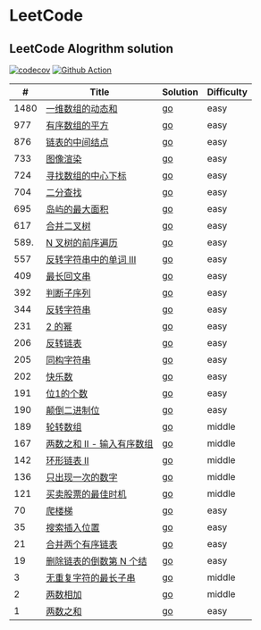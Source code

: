 # LeetCode
## LeetCode Alogrithm solution
[![codecov](https://codecov.io/gh/gofromzero/leetcode/branch/master/graph/badge.svg?token=3Z6VEuf8w2)](https://codecov.io/gh/gofromzero/leetcode)
[![Github Action](https://github.com/gofromzero/leetcode/actions/workflows/main.yml/badge.svg)](https://github.com/gofromzero/leetcode/actions/workflows/main.yml)

| #    | Title                                                                                      | Solution                                                                   | Difficulty |
|------|--------------------------------------------------------------------------------------------|----------------------------------------------------------------------------|------------|
| 1480 | [一维数组的动态和](https://leetcode.cn/problems/running-sum-of-1d-array/)                          | [go](./algorithms/go/runningSum/runningSum.go)                             | easy       |
| 977  | [有序数组的平方](https://leetcode.cn/problems/squares-of-a-sorted-array/)                         | [go](./algorithms/go/sortedsquares/sortedSquares.go)                       | easy       |
| 876  | [链表的中间结点](https://leetcode.cn/problems/middle-of-the-linked-list/)                         | [go](./algorithms/go/middlenode/middleNode.go)                             | easy       |
| 733  | [图像渲染](https://leetcode.cn/problems/flood-fill/)                                           | [go](./algorithms/go/floodfill/floodFill.go)                               | easy       |
| 724  | [寻找数组的中心下标](https://leetcode.cn/problems/find-pivot-index/)                                | [go](./algorithms/go/pivotIndex/pivotIndex.go)                             | easy       |
| 704  | [二分查找](https://leetcode.cn/problems/binary-search/)                                        | [go](./algorithms/go/binarysearch/binarySearch.go)                         | easy       |
| 695  | [岛屿的最大面积](https://leetcode.cn/problems/max-area-of-island/)                                | [go](./algorithms/go/maxareaofisland/maxAreaOfIsland.go)                   | easy       |
| 617  | [合并二叉树](https://leetcode.cn/problems/merge-two-binary-trees/)                              | [go](./algorithms/go/mergetrees/mergeTrees.go)                             | easy       |
| 589. | [N 叉树的前序遍历](https://leetcode.cn/problems/n-ary-tree-preorder-traversal/)                              | [go](./algorithms/go/preorder/preorder.go)                             | easy       |
| 557  | [反转字符串中的单词 III](https://leetcode.cn/problems/reverse-words-in-a-string-iii/)               | [go](./algorithms/go/reversewords/reverseWords.go)                         | easy       |
| 409  | [最长回文串](https://leetcode.cn/problems/longest-palindrome/)                                      | [go](./algorithms/go/longestPalindrome/longestPalindrome.go)                       | easy       |
| 392  | [判断子序列](https://leetcode.cn/problems/is-subsequence/)                                      | [go](./algorithms/go/isSubsequence/isSubsequence.go)                       | easy       |
| 344  | [反转字符串](https://leetcode.cn/problems/reverse-string/)                                      | [go](./algorithms/go/reversestring/reverseString.go)                       | easy       |
| 231  | [2 的幂](https://leetcode.cn/problems/power-of-two/)                                         | [go](./algorithms/go/ispoweroftwo/isPowerOfTwo.go)                         | easy       |
| 206  | [反转链表](https://leetcode.cn/problems/reverse-linked-list/)                                  | [go](./algorithms/go/reverselist/reverseList.go)                           | easy       |
| 205  | [同构字符串](https://leetcode.cn/problems/isomorphic-strings/)                                  | [go](./algorithms/go/isIsomorphic/isIsomorphic.go)                         | easy       |
| 202  | [快乐数](https://leetcode.cn/problems/happy-number/)                                          | [go](./algorithms/go/ishappy/isHappy.go)                                   | easy       |
| 191  | [位1的个数](https://leetcode.cn/problems/number-of-1-bits/)                                    | [go](./algorithms/go/hammingweight/hammingWeight.go)                       | easy       |
| 190  | [颠倒二进制位](https://leetcode.cn/problems/reverse-bits/)                                       | [go](./algorithms/go/reversebits/reverseBits.go)                           | easy       |
| 189  | [轮转数组](https://leetcode.cn/problems/rotate-array/)                                         | [go](./algorithms/go/rotate/rotate.go)                                     | middle     |
| 167  | [两数之和 II - 输入有序数组](https://leetcode.cn/problems/two-sum-ii-input-array-is-sorted/)         | [go](./algorithms/go/twosum2/twoSum.go)                                    | middle     |
| 142  | [环形链表 II](https://leetcode.cn/problems/linked-list-cycle-ii/)                                  | [go](./algorithms/go/detectCycle/detectCycle.go)                         | middle     |
| 136  | [只出现一次的数字](https://leetcode.cn/problems/single-number/)                                    | [go](./algorithms/go/singlenumber/singleNumber.go)                         | middle     |
| 121  | [买卖股票的最佳时机](https://leetcode.cn/problems/best-time-to-buy-and-sell-stock/)                 | [go](./algorithms/go/maxProfit/maxProfit.go)                               | middle     |
| 70   | [爬楼梯](https://leetcode.cn/problems/climbing-stairs/)                                       | [go](./algorithms/go/climbstairs/climbStairs.go)                           | easy       |
| 35   | [搜索插入位置](https://leetcode.cn/problems/search-insert-position/)                             | [go](./algorithms/go/searchinsert/searchInsert.go)                         | easy       |
| 21   | [合并两个有序链表](https://leetcode.cn/problems/merge-two-sorted-lists/)                           | [go](./algorithms/go/mergetwolists/mergeTwoLists.go)                       | easy       |
| 19   | [删除链表的倒数第 N 个结](https://leetcode.cn/problems/remove-nth-node-from-end-of-list/)            | [go](./algorithms/go/removenthfromend/removeNthFromEnd.go)                 | easy       |
| 3    | [无重复字符的最长子串](https://leetcode.cn/problems/longest-substring-without-repeating-characters/) | [go](./algorithms/go/lengthoflongestsubstring/lengthOfLongestSubstring.go) | middle     |
| 2    | [两数相加](https://leetcode.cn/problems/add-two-numbers/)                                      | [go](./algorithms/go/addtwonumbers/addTwoNumbers.go)                       | middle     |
| 1    | [两数之和](https://leetcode.cn/problems/two-sum/)                                              | [go](./algorithms/go/twosum/twoSum.go)                                     | easy       |
